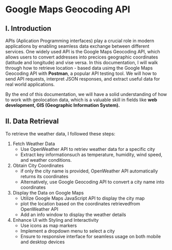 # Google Maps Geocoding API

## I. Introduction
APIs (Aplication Programming interfaces) play a crucial role in modern applications by enabling seamless data exchange between different services. One widely used API is the Google Maps Geocoding API, which allows users to convert addresses into precices geographic coordinates (latitude and longitude) and vise versa.
In this documentation, I will walk through how to retrieve location - based data usimg the Google Maps Geocoding API with **Postman**, a popular API testing tool. We will how to send API requests, interpret JSON responses, and extract useful data for real world applications.

By the end of this documentation, we will have a solid understanding of how to work with geolocation data, which is a valuable skill in fields like **web development, GIS (Geographic Information System).**

## II. Data Retrieval
To retrieve the weather data, I followed these steps:
1. Fetch Weather Data
   - Use OpenWeather API to retriev weather data for a specific city
   - Extract key informationsuch as temperature, humidity, wind speed, and weather conditions.
3. Obtain City Coordinates
   - if only the city name is provided, OpenWeather API automatically returns its coordinates
   - Alternatively, use Google Geocoding API to convert a city name into coordinates
5. Display the Data on Google Maps
   - Utilize Google Maps JavaScript API to display the city map
   - plot the location based on the coordinates retrievedfrom OpenWeather API
   - Add an info window to display the weather details
7. Enhance UI with Styling and Interactivity
   - Use icons as map markers
   - Implement a dropdown menu to select a city
   - Ensure to responsive interface for seamless usage on both mobile and desktop devices
